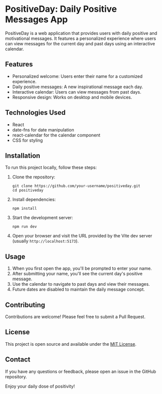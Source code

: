 # PositiveDay: Daily Positive Messages App

PositiveDay is a web application that provides users with daily positive and motivational messages. It features a personalized experience where users can view messages for the current day and past days using an interactive calendar.

## Features

- Personalized welcome: Users enter their name for a customized experience.
- Daily positive messages: A new inspirational message each day.
- Interactive calendar: Users can view messages from past days.
- Responsive design: Works on desktop and mobile devices.

## Technologies Used

- React
- date-fns for date manipulation
- react-calendar for the calendar component
- CSS for styling

## Installation

To run this project locally, follow these steps:

1. Clone the repository:
   ```
   git clone https://github.com/your-username/positiveday.git
   cd positiveday
   ```

2. Install dependencies:
   ```
   npm install
   ```

3. Start the development server:
   ```
   npm run dev
   ```

4. Open your browser and visit the URL provided by the Vite dev server (usually `http://localhost:5173`).

## Usage

1. When you first open the app, you'll be prompted to enter your name.
2. After submitting your name, you'll see the current day's positive message.
3. Use the calendar to navigate to past days and view their messages.
4. Future dates are disabled to maintain the daily message concept.

## Contributing

Contributions are welcome! Please feel free to submit a Pull Request.

## License

This project is open source and available under the [MIT License](LICENSE).

## Contact

If you have any questions or feedback, please open an issue in the GitHub repository.

Enjoy your daily dose of positivity!
